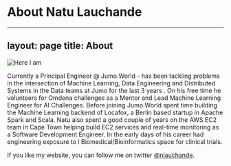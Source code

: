 # About Natu Lauchande

---
layout: page
title: About
---

![Here I am](https://pbs.twimg.com/profile_images/1138050464573022208/llhmkn26_400x400.png)

Currently a Principal Engineer @ Jumo.World - has been tackling problems in the intersection of Machine Learning, Data Engineering and Distributed Systems in the  Data  teams at Jumo for the last 3 years . On his free time he volunteers for Omdena challenges as a Mentor and Lead Machine Learning Engineer for AI Challenges.  Before joining Jumo.World spent time building  the Machine Learning backend of Locafox, a Berlin based startup  in Apache Spark and Scala. Natu also spent a good couple of  years on the AWS EC2 team in Cape Town helping build EC2 services and real-time monitoring as a Software Development Engineer. In the early days of his career had engineering exposure to l Biomedical/Bioinformatics space for clinical trials.


If you like my website, you can follow me on twitter [@nlauchande](https://twitter.com/nlauchande).
